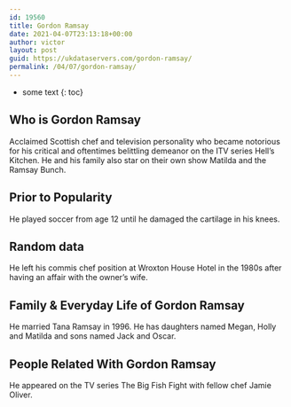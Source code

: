 ```yaml
---
id: 19560
title: Gordon Ramsay
date: 2021-04-07T23:13:18+00:00
author: victor
layout: post
guid: https://ukdataservers.com/gordon-ramsay/
permalink: /04/07/gordon-ramsay/
---
```


* some text
{: toc}


## Who is Gordon Ramsay



Acclaimed Scottish chef and television personality who became notorious for his critical and oftentimes belittling demeanor on the ITV series Hell&#8217;s Kitchen. He and his family also star on their own show Matilda and the Ramsay Bunch.

                
                
                
## Prior to Popularity



He played soccer from age 12 until he damaged the cartilage in his knees.

                
                
                
## Random data



He left his commis chef position at Wroxton House Hotel in the 1980s after having an affair with the owner&#8217;s wife.

                
                
                
## Family & Everyday Life of Gordon Ramsay



He married Tana Ramsay in 1996. He has daughters named Megan, Holly and Matilda and sons named Jack and Oscar. 

                
                
                
## People Related With Gordon Ramsay



He appeared on the TV series The Big Fish Fight with fellow chef Jamie Oliver.

                
              
            
          
          
          